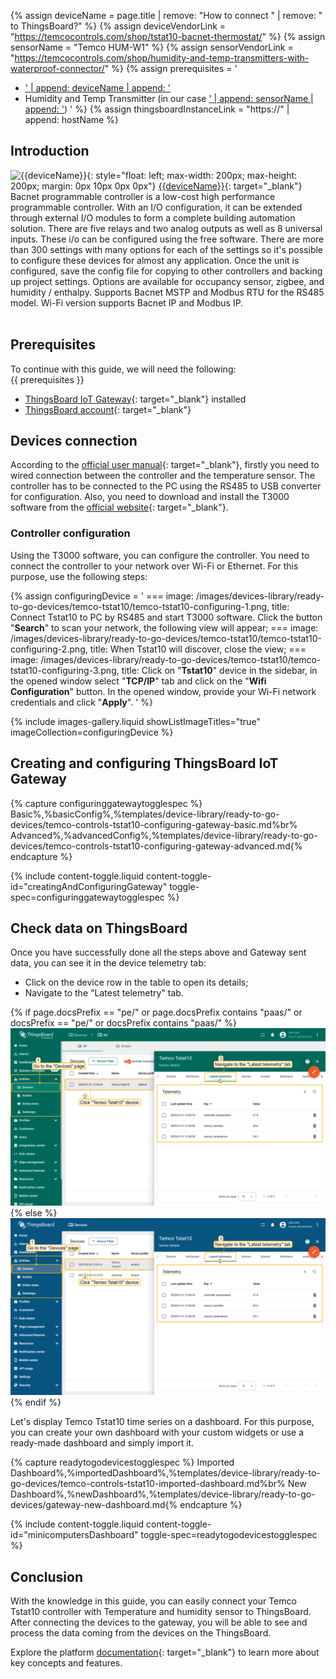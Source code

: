 {% assign deviceName = page.title | remove: "How to connect " | remove: " to ThingsBoard?" %}
{% assign deviceVendorLink = "https://temcocontrols.com/shop/tstat10-bacnet-thermostat/" %}
{% assign sensorName = "Temco HUM-W1" %}
{% assign sensorVendorLink = "https://temcocontrols.com/shop/humidity-and-temp-transmitters-with-waterproof-connector/" %}
{% assign prerequisites = '
- <a href="' | append: deviceVendorLink | append: '" target="_blank">' | append: deviceName | append: '</a>
- Humidity and Temp Transmitter (in our case <a href="' | append: sensorVendorLink | append: '" target="_blank">' | append: sensorName | append: '</a>) '
 %}
{% assign thingsboardInstanceLink = "https://" | append: hostName %}

## Introduction

![{{deviceName}}](/images/devices-library/{{page.deviceImageFileName}}){: style="float: left; max-width: 200px; max-height: 200px; margin: 0px 10px 0px 0px"}
[{{deviceName}}]({{deviceVendorLink}}){: target="_blank"} Bacnet programmable controller is a low-cost high
performance programmable controller. With an I/O configuration, it can be extended through external I/O modules to
form a complete building automation solution. There are five relays and two analog outputs as well as
8 universal inputs. These i/o can be configured using the free software. There are more than 300 settings with many
options for each of the settings so it's possible to configure these devices for almost any application. Once the unit 
is configured, save the config file for copying to other controllers and backing up project settings. Options are 
available for occupancy sensor, zigbee, and humidity / enthalpy. Supports Bacnet MSTP and Modbus RTU for the RS485 model.
Wi-Fi version supports Bacnet IP and Modbus IP.
<br><br>

## Prerequisites

To continue with this guide, we will need the following:  
{{ prerequisites }}
- [ThingsBoard IoT Gateway](/docs/iot-gateway/installation/){: target="_blank"} installed
- [ThingsBoard account]({{thingsboardInstanceLink}}){: target="_blank"}

## Devices connection

According to the [official user manual](https://assets.temcocontrols.com/products/humidity_and_temp_transmitters_with_waterproof_connector/brochure_pdf/HummidityTransmitterWithWaterproofConnector-1.pdf){: target="_blank"}, firstly you need to wired connection between the controller and the temperature 
sensor. The controller has to be connected to the PC using the RS485 to USB converter for configuration.
Also, you need to download and install the T3000 software from the [official website](https://assets.temcocontrols.com/products/tstat10_fully_programmable_thermostat/software_file/09T3000Software.zip){: target="_blank"}.

### Controller configuration

Using the T3000 software, you can configure the controller. You need to connect the controller to your network 
over Wi-Fi or Ethernet. For this purpose, use the following steps:

{% assign configuringDevice = '
    ===
        image: /images/devices-library/ready-to-go-devices/temco-tstat10/temco-tstat10-configuring-1.png,
        title: Connect Tstat10 to PC by RS485 and start T3000 software. Click the button "**Search**" to scan your network, the following view will appear;
    ===
        image: /images/devices-library/ready-to-go-devices/temco-tstat10/temco-tstat10-configuring-2.png,
        title: When Tstat10 will discover, close the view;
    ===
        image: /images/devices-library/ready-to-go-devices/temco-tstat10/temco-tstat10-configuring-3.png,
        title: Click on "**Tstat10**" device in the sidebar, in the opened window select "**TCP/IP**" tab and click on the "**Wifi Configuration**" button. In the opened window, provide your Wi-Fi network credentials and click "**Apply**".
' 
%}

{% include images-gallery.liquid showListImageTitles="true" imageCollection=configuringDevice %}

## Creating and configuring ThingsBoard IoT Gateway

{% capture configuringgatewaytogglespec %}
Basic%,%basicConfig%,%templates/device-library/ready-to-go-devices/temco-controls-tstat10-configuring-gateway-basic.md%br%
Advanced%,%advancedConfig%,%templates/device-library/ready-to-go-devices/temco-controls-tstat10-configuring-gateway-advanced.md{% endcapture %}

{% include content-toggle.liquid content-toggle-id="creatingAndConfiguringGateway" toggle-spec=configuringgatewaytogglespec %}

## Check data on ThingsBoard

Once you have successfully done all the steps above and Gateway sent data, you can see it in the device telemetry tab:

- Click on the device row in the table to open its details;
- Navigate to the "Latest telemetry" tab.

{% if page.docsPrefix == "pe/" or page.docsPrefix contains "paas/" or docsPrefix == "pe/" or docsPrefix contains "paas/" %}
![imagePe](/images/devices-library/ready-to-go-devices/temco-tstat10/temco-tstat10-device-1-pe.png)
{% else %}  
![imageCe](/images/devices-library/ready-to-go-devices/temco-tstat10/temco-tstat10-device-1-ce.png)
{% endif %}

Let&#39;s display Temco Tstat10 time series on a dashboard. For this purpose, you can create your own dashboard with your 
custom widgets or use a ready-made dashboard and simply import it.

{% capture readytogodevicestogglespec %}
Imported Dashboard%,%importedDashboard%,%templates/device-library/ready-to-go-devices/temco-controls-tstat10-imported-dashboard.md%br%
New Dashboard%,%newDashboard%,%templates/device-library/ready-to-go-devices/gateway-new-dashboard.md{% endcapture %}

{% include content-toggle.liquid content-toggle-id="minicomputersDashboard" toggle-spec=readytogodevicestogglespec %}

## Conclusion

With the knowledge in this guide, you can easily connect your Temco Tstat10 controller with Temperature and humidity 
sensor to ThingsBoard. After connecting the devices to the gateway, you will be able to see and process the data coming 
from the devices on the ThingsBoard.

Explore the platform [documentation](/docs/{{page.docsPrefix}}){: target="_blank"} to learn more about key concepts and features.

